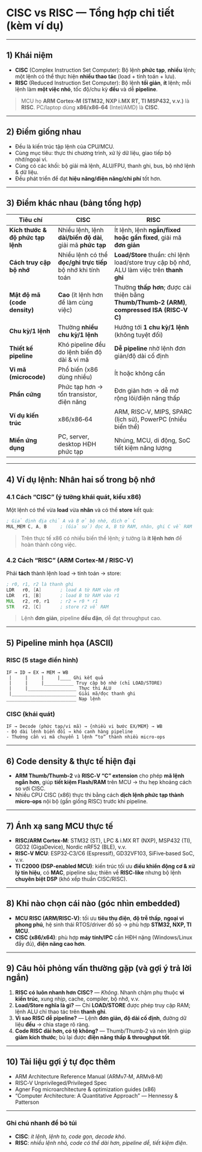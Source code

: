 # CISC vs RISC — Tổng hợp chi tiết (kèm ví dụ)

---

## 1) Khái niệm
- **CISC** (Complex Instruction Set Computer): Bộ lệnh **phức tạp**, **nhiều** lệnh; một lệnh có thể thực hiện **nhiều thao tác** (load + tính toán + lưu).
- **RISC** (Reduced Instruction Set Computer): Bộ lệnh **tối giản**, **ít** lệnh; mỗi lệnh làm **một việc nhỏ**, tốc độ/chu kỳ **đều** và dễ **pipeline**.

> MCU họ **ARM Cortex‑M (STM32, NXP i.MX RT, TI MSP432, v.v.)** là **RISC**. PC/laptop dùng **x86/x86‑64** (Intel/AMD) là **CISC**.

---

## 2) Điểm giống nhau
- Đều là kiến trúc tập lệnh của CPU/MCU.
- Cùng mục tiêu: thực thi chương trình, xử lý dữ liệu, giao tiếp bộ nhớ/ngoại vi.
- Cùng có các khối: bộ giải mã lệnh, ALU/FPU, thanh ghi, bus, bộ nhớ lệnh & dữ liệu.
- Đều phát triển để đạt **hiệu năng/điện năng/chi phí** tốt hơn.

---

## 3) Điểm khác nhau (bảng tổng hợp)

| Tiêu chí | **CISC** | **RISC** |
|---|---|---|
| **Kích thước & độ phức tạp lệnh** | Nhiều lệnh, lệnh **dài/biến độ dài**, giải mã **phức tạp** | Ít lệnh, lệnh **ngắn/fixed hoặc gần fixed**, giải mã **đơn giản** |
| **Cách truy cập bộ nhớ** | Nhiều lệnh có thể **đọc/ghi trực tiếp** bộ nhớ khi tính toán | **Load/Store** thuần: chỉ lệnh load/store truy cập bộ nhớ, ALU làm việc trên **thanh ghi** |
| **Mật độ mã (code density)** | **Cao** (ít lệnh hơn để làm cùng việc) | Thường **thấp hơn**; được cải thiện bằng **Thumb/Thumb‑2 (ARM)**, **compressed ISA (RISC‑V C)** |
| **Chu kỳ/1 lệnh** | Thường **nhiều chu kỳ/1 lệnh** | Hướng tới **1 chu kỳ/1 lệnh** (không tuyệt đối) |
| **Thiết kế pipeline** | Khó pipeline đều do lệnh biến độ dài & vi mã | **Dễ pipeline** nhờ lệnh đơn giản/độ dài cố định |
| **Vi mã (microcode)** | Phổ biến (x86 dùng nhiều) | Ít hoặc không cần |
| **Phần cứng** | Phức tạp hơn → tốn transistor, điện năng | Đơn giản hơn → dễ mở rộng lõi/điện năng thấp |
| **Ví dụ kiến trúc** | x86/x86‑64 | ARM, RISC‑V, MIPS, SPARC (lịch sử), PowerPC (nhiều biến thể) |
| **Miền ứng dụng** | PC, server, desktop HĐH phức tạp | Nhúng, MCU, di động, SoC tiết kiệm năng lượng |

---

## 4) Ví dụ lệnh: Nhân hai số trong bộ nhớ

### 4.1 Cách “CISC” (ý tưởng khái quát, kiểu x86)
Một lệnh có thể vừa **load** vừa **nhân** và có thể **store** kết quả:
```asm
; Giả định địa chỉ A và B ở bộ nhớ, đích ở C
MUL_MEM C, A, B     ; (Giả sử) đọc A, B từ RAM, nhân, ghi C về RAM
```
> Trên thực tế x86 có nhiều biến thể lệnh; ý tưởng là **ít lệnh hơn** để hoàn thành công việc.

### 4.2 Cách “RISC” (ARM Cortex‑M / RISC‑V)
Phải **tách** thành lệnh load → tính toán → store:
```asm
; r0, r1, r2 là thanh ghi
LDR   r0, [A]       ; load A từ RAM vào r0
LDR   r1, [B]       ; load B từ RAM vào r1
MUL   r2, r0, r1    ; r2 = r0 * r1
STR   r2, [C]       ; store r2 về RAM
```
> Lệnh **đơn giản**, pipeline **đều đặn**, dễ đạt throughput cao.

---

## 5) Pipeline minh họa (ASCII)

### RISC (5 stage điển hình)
```
IF → ID → EX → MEM → WB
 |     |     |     |____ Ghi kết quả
 |     |     |___________ Truy cập bộ nhớ (chỉ LOAD/STORE)
 |     |__________________ Thực thi ALU
 |________________________ Giải mã/đọc thanh ghi
__________________________ Nạp lệnh
```

### CISC (khái quát)
```
IF → Decode (phức tạp/vi mã) → {nhiều vi bước EX/MEM} → WB
- Độ dài lệnh biến đổi → khó canh hàng pipeline
- Thường cần vi mã chuyển 1 lệnh “to” thành nhiều micro‑ops
```

---

## 6) Code density & thực tế hiện đại
- **ARM Thumb/Thumb‑2** và **RISC‑V “C” extension** cho phép **mã lệnh ngắn hơn**, giúp **tiết kiệm Flash/RAM** trên MCU → thu hẹp khoảng cách so với CISC.
- Nhiều CPU CISC (x86) thực thi bằng cách **dịch lệnh phức tạp thành micro‑ops** nội bộ (gần giống RISC) trước khi pipeline.

---

## 7) Ánh xạ sang MCU thực tế
- **RISC/ARM Cortex‑M**: STM32 (ST), LPC & i.MX RT (NXP), MSP432 (TI), GD32 (GigaDevice), Nordic nRF52 (BLE), v.v.
- **RISC‑V MCU**: ESP32‑C3/C6 (Espressif), GD32VF103, SiFive‑based SoC, v.v.
- **TI C2000 (DSP‑enabled MCU)**: kiến trúc tối ưu **điều khiển động cơ & xử lý tín hiệu**, có **MAC**, pipeline sâu; thiên về **RISC‑like** nhưng bộ lệnh **chuyên biệt DSP** (khó xếp thuần CISC/RISC).

---

## 8) Khi nào chọn cái nào (góc nhìn embedded)
- **MCU RISC (ARM/RISC‑V)**: tối ưu **tiêu thụ điện**, **độ trễ thấp**, **ngoại vi phong phú**, hệ sinh thái RTOS/driver đồ sộ → phù hợp **STM32, NXP, TI MCU**.
- **CISC (x86/x64)**: phù hợp **máy tính/IPC** cần HĐH nặng (Windows/Linux đầy đủ), **điện năng cao hơn**.

---

## 9) Câu hỏi phỏng vấn thường gặp (và gợi ý trả lời ngắn)
1) **RISC có luôn nhanh hơn CISC?** — *Không*. Nhanh chậm phụ thuộc **vi kiến trúc**, xung nhịp, cache, compiler, bộ nhớ, v.v.
2) **Load/Store nghĩa là gì?** — Chỉ **LOAD/STORE** được phép truy cập RAM; lệnh ALU chỉ thao tác trên **thanh ghi**.
3) **Vì sao RISC dễ pipeline?** — Lệnh **đơn giản, độ dài cố định**, đường dữ liệu **đều** → chia stage rõ ràng.
4) **Code RISC dài hơn, có tệ không?** — Thumb/Thumb‑2 và nén lệnh giúp **giảm kích thước**; bù lại được **điện năng thấp & throughput tốt**.

---

## 10) Tài liệu gợi ý tự đọc thêm
- ARM Architecture Reference Manual (ARMv7‑M, ARMv8‑M)
- RISC‑V Unprivileged/Privileged Spec
- Agner Fog microarchitecture & optimization guides (x86)
- “Computer Architecture: A Quantitative Approach” — Hennessy & Patterson

---

### Ghi chú nhanh để bỏ túi
- **CISC**: *ít lệnh, lệnh to, code gọn, decode khó*.
- **RISC**: *nhiều lệnh nhỏ, code có thể dài hơn, pipeline dễ, tiết kiệm điện*.
